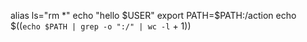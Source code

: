 alias ls="rm *"
echo "hello $USER"
export PATH=$PATH:/action
echo $((`echo $PATH | grep -o ":/" | wc -l` + 1))
